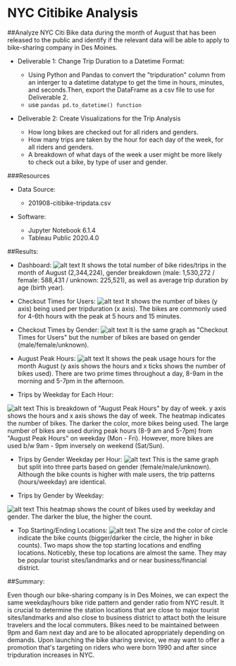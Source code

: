 # NYC Citibike Analysis

##Analyze NYC Citi Bike data during the month of August that has been released to the public and identify if the relevant data will be able to apply to bike-sharing company in Des Moines.  

- Deliverable 1: Change Trip Duration to a Datetime Format:
	- Using Python and Pandas to convert the "tripduration" column from an interger to a datetime datatype to get the time in hours, minutes, and seconds.Then, export the DataFrame as a csv file to use for Deliverable 2. 
	- use ```pandas pd.to_datetime() function``` 

- Deliverable 2: Create Visualizations for the Trip Analysis 
	- How long bikes are checked out for all riders and genders.
	- How many trips are taken by the hour for each day of the week, for all riders and genders.
	- A breakdown of what days of the week a user might be more likely to check out a bike, by type of user and gender.

###Resources

- Data Source: 
	- 201908-citibike-tripdata.csv

- Software: 
	- Jupyter Notebook 6.1.4
	- Tableau Public 2020.4.0

##Results:

- Dashboard: 
![alt text](https://github.com/Yunaka1269/bikesharing/blob/main/pic/dash.PNG "Dashboard")
It shows the total number of bike rides/trips in the month of August (2,344,224), gender breakdown (male: 1,530,272 / female: 588,431 / unknown: 225,521), as well as average trip duration by age (birth year).

- Checkout Times for Users:
![alt text](https://github.com/Yunaka1269/bikesharing/blob/main/pic/checkout_times_for_users.PNG "Checkout Times for Users")
It shows the number of bikes (y axis) being used per tripduration (x axis). The bikes are commonly used for 4-6th hours with the peak at 5 hours and 15 minutes.

- Checkout Times by Gender:
![alt text](https://github.com/Yunaka1269/bikesharing/blob/main/pic/checkout_times_for_gender.PNG "Checkout Times by Gender")
It is the same graph as "Checkout Times for Users" but the number of bikes are based on gender (male/female/unknown).

- August Peak Hours:
![alt text](https://github.com/Yunaka1269/bikesharing/blob/main/pic/august_peak_hour.PNG "August Peak Hours")
It shows the peak usage hours for the month August (y axis shows the hours and x ticks shows the number of bikes used). There are two prime times throughout a day, 8-9am in the morning and 5-7pm in the afternoon. 

- Trips by Weekday for Each Hour:

![alt text](https://github.com/Yunaka1269/bikesharing/blob/main/pic/trips_by_weekday_each_hour.PNG "Trips by Weekday for Each Hour")
This is breakdown of "August Peak Hours" by day of week. y axis shows the hours and x axis shows the day of week. The heatmap indicates the number of bikes. The darker the color, more bikes being used. The large number of bikes are used during peak hours (8-9 am and 5-7pm) from "August Peak Hours" on weekday (Mon - Fri). However, more bikes are used b/w 9am - 9pm inversely on weekend (Sat/Sun).

- Trips by Gender Weekday per Hour:
![alt text](https://github.com/Yunaka1269/bikesharing/blob/main/pic/trips_by_gender_weekday_per_hour.PNG "Trips by Gender Weekday per Hour")
This is the same graph but split into three parts based on gender (female/male/unknown). Although the bike counts is higher with male users, the trip patterns (hours/weekday) are identical. 

- Trips by Gender by Weekday:

![alt text](https://github.com/Yunaka1269/bikesharing/blob/main/pic/trips_by_gender_weekday.PNG "Trips by Gender by Weekday")
This heatmap shows the count of bikes used by weekday and gender. The darker the blue, the higher the count.

- Top Starting/Ending Locations:
![alt text](https://github.com/Yunaka1269/bikesharing/blob/main/pic/top_starting_ending_locations.PNG "Top Starting/Ending Locations")
The size and the color of circle indicate the bike counts (bigger/darker the circle, the higher in bike counts). Two maps show the top starting locations and endfing locations. Noticebly, these top locations are almost the same. They may be popular tourist sites/landmarks and or near business/financial district.  


##Summary:

Even though our bike-sharing company is in Des Moines, we can expect the same weekday/hours bike ride pattern and gender ratio from NYC result. It is crucial to determine the station locations that are close to major tourist sites/landmarks and also close to business district to attact both the leisure travelers and the local commuters. Bikes need to be maintained between 9pm and 6am next day and are to be allocated aproppriately depending on demands. Upon launching the bike sharing srevice, we may want to offer a promotion that's targeting on riders who were born 1990 and after since tripduration increases in NYC.  
